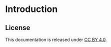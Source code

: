 # Introduction

## License

This documentation is released under [CC BY 4.0].

[CC BY 4.0]: https://creativecommons.org/licenses/by/4.0/
